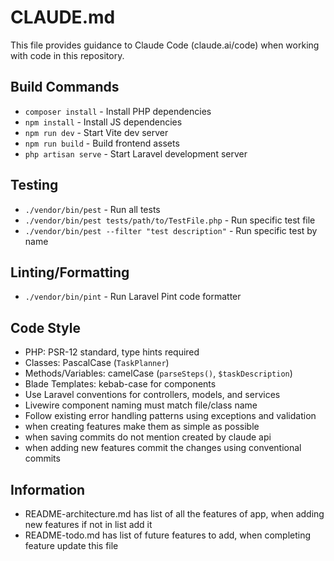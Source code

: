 # CLAUDE.md

This file provides guidance to Claude Code (claude.ai/code) when working with code in this repository.

## Build Commands
- `composer install` - Install PHP dependencies
- `npm install` - Install JS dependencies
- `npm run dev` - Start Vite dev server
- `npm run build` - Build frontend assets
- `php artisan serve` - Start Laravel development server

## Testing
- `./vendor/bin/pest` - Run all tests
- `./vendor/bin/pest tests/path/to/TestFile.php` - Run specific test file
- `./vendor/bin/pest --filter "test description"` - Run specific test by name

## Linting/Formatting
- `./vendor/bin/pint` - Run Laravel Pint code formatter

## Code Style
- PHP: PSR-12 standard, type hints required
- Classes: PascalCase (`TaskPlanner`)
- Methods/Variables: camelCase (`parseSteps()`, `$taskDescription`)
- Blade Templates: kebab-case for components
- Use Laravel conventions for controllers, models, and services
- Livewire component naming must match file/class name
- Follow existing error handling patterns using exceptions and validation
- when creating features make them as simple as possible
- when saving commits do not mention created by claude api
- when adding new features commit the changes using conventional commits

## Information
- README-architecture.md has list of all the features of app, when adding new features if not in list add it
- README-todo.md has list of future features to add, when completing feature update this file